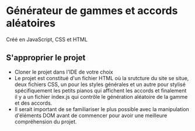 # Générateur de gammes et accords aléatoires
Créé en JavaScript, CSS et HTML

## S'approprier le projet
- Cloner le projet dans l'IDE de votre choix
- Le projet est constitué d'un fichier HTML où la srutcture du site se situe, deux fichiers CSS, un pour les styles générales et un autre pour stylisé spécifiquement les petits pianos qui affichent les accords et finalement il y a un fichier index.js qui contrôle le génération aléatoire de la gamme et des accords.
- Il serait important de se familiariser le plus possible avec la manipulation d'éléments DOM avant de commencer pour avoir une meilleure compréhension du projet.
